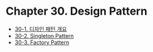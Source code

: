 # Chapter 30. Design Pattern

- [30-1. 디자인 패턴 개요](30_1/contents.md)
- [30-2. Singleton Pattern](30_2/contents.md)
- [30-3. Factory Pattern](30_3/contents.md)
 
